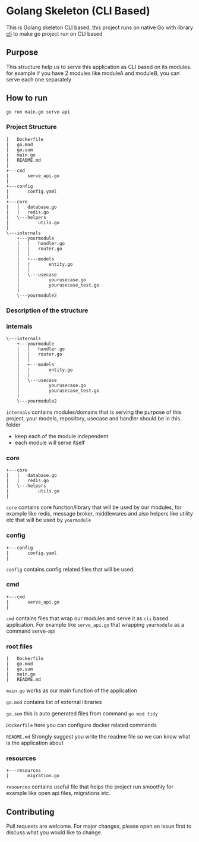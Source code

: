 # Golang Skeleton (CLI Based)

This is Golang skeleton CLI based, this project runs on native Go with library [cli](https://github.com/urfave/cli) to make go project run on CLI based

## Purpose 
This structure help us to serve this application as CLI based on its modules.
for example if you have 2 modules like moduleA and moduleB, you can serve each one separately

## How to run

```bash
go run main.go serve-api
```

### **Project Structure**

```
|   Dockerfile
|   go.mod
|   go.sum
|   main.go
|   README.md
|   
+---cmd
|       serve_api.go
|       
+---config
|       config.yaml
|       
+---core
|   |   database.go
|   |   redis.go
|   \---helpers
|           utils.go
|           
\---internals
    +---yourmodule
    |   |   handler.go
    |   |   router.go
    |   |   
    |   +---models
    |   |       entity.go
    |   |       
    |   \---usecase
    |           yourusecase.go
    |           yourusecase_test.go
    |           
    \---yourmodule2

```

### **Description of the structure**

### internals

```
\---internals
    +---yourmodule
    |   |   handler.go
    |   |   router.go
    |   |   
    |   +---models
    |   |       entity.go
    |   |       
    |   \---usecase
    |           yourusecase.go
    |           yourusecase_test.go
    |           
    \---yourmodule2
```

`internals` contains modules/domains that is serving the purpose of this project, your models, repository, usecase and handler should be in this folder

- keep each of the module independent
- each module will serve itself

### core

```
+---core
|   |   database.go
|   |   redis.go
|   \---helpers
|           utils.go
|
```

`core` contains core function/library that will be used by our modules, for example like redis, message broker, middlewares and also helpers like utility etc that will be used by `yourmodule`

### config

```
+---config
|       config.yaml
|
```

`config` contains config related files that will be used.

### cmd
```
+---cmd
|       serve_api.go
|   
```

`cmd` contains files that wrap our modules and serve it as `cli` based application. For example like `serve_api.go` that wrapping `yourmodule` as a command serve-api

### root files
```
|   Dockerfile
|   go.mod
|   go.sum
|   main.go
|   README.md
```

`main.go` works as our main function of the application

`go.mod` contains list of external libraries

`go.sum` this is auto generated files from command `go mod tidy`

`Dockerfile` here you can configure docker related commands

`README.md` Strongly suggest you write the readme file so we can know what is the application about

### resources
```
+---resources
|       migration.go
```

`resources` contains useful file that helps the project run smoothly for example like open api files, migrations etc. 

## Contributing

Pull requests are welcome. For major changes, please open an issue first
to discuss what you would like to change.